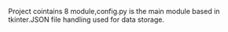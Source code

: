 Project cointains 8 module,config.py is the main module based in tkinter.JSON file handling used for data storage.
